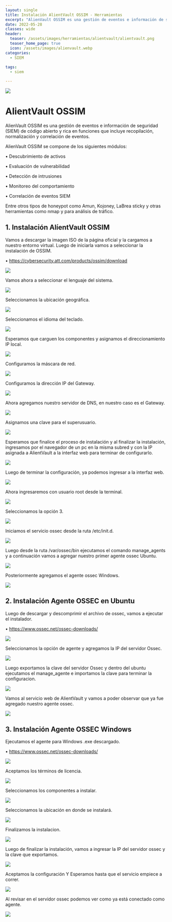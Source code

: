 ```yaml
---
layout: single
title: Instalación AlientVault OSSIM - Herramientas
excerpt: "AlienVault OSSIM es una gestión de eventos e información de seguridad (SIEM) de código abierto y rica en funciones que incluye recopilación, normalización y correlación de eventos."
date: 2022-05-28
classes: wide
header:
  teaser: /assets/images/herramientas/alientvault/alientvault.png
  teaser_home_page: true
  icon: /assets/images/alienvault.webp
categories:
  - SIEM
 
tags:  
  - siem

---
```


![]( /assets/images/herramientas/alientvault/alientvault.png)

# AlientVault OSSIM
AlienVault OSSIM es una gestión de eventos e información de seguridad (SIEM) de código abierto y rica en funciones que incluye recopilación, normalización y correlación de eventos.

AlienVault OSSIM se compone de los siguientes módulos:

•	Descubrimiento de activos

•	Evaluación de vulnerabilidad

•	Detección de intrusiones

•	Monitoreo del comportamiento

•	Correlación de eventos SIEM


Entre otros tipos de honeypot como Amun, Kojoney, LaBrea sticky y otras herramientas como nmap y para análisis de tráfico.

## 1. Instalación AlíentVault OSSIM
Vamos a descargar la imagen ISO de la página oficial y la cargamos a nuestro entorno virtual. Luego de iniciarla vamos a seleccionar la instalación de OSSIM.

•	https://cybersecurity.att.com/products/ossim/download

![]( /assets/images/herramientas/alientvault/alientvault2.png)

Vamos ahora a seleccionar el lenguaje del sistema.

![]( /assets/images/herramientas/alientvault/alientvault3.png)

Seleccionamos la ubicación geográfica.

![]( /assets/images/herramientas/alientvault/alientvault4.png)

Seleccionamos el idioma del teclado.

![]( /assets/images/herramientas/alientvault/alientvault5.png)

Esperamos que carguen los componentes y asignamos el direccionamiento IP local.

![]( /assets/images/herramientas/alientvault/alientvault6.png)

 
Configuramos la máscara de red.

![]( /assets/images/herramientas/alientvault/alientvault7.png)

Configuramos la dirección IP del Gateway.

![]( /assets/images/herramientas/alientvault/alientvault8.png)

Ahora agregamos nuestro servidor de DNS, en nuestro caso es el Gateway.

![]( /assets/images/herramientas/alientvault/alientvault9.png)

Asignamos una clave para el superusuario.

![]( /assets/images/herramientas/alientvault/alientvault10.png)

Esperamos que finalice el proceso de instalación y al finalizar la instalación, ingresamos por el navegador de un pc en la misma subred y con la IP asignada a AlientVault a la interfaz web para terminar de configurarlo.

![]( /assets/images/herramientas/alientvault/alientvault11.png)

Luego de terminar la configuración, ya podemos ingresar a la interfaz web.

![]( /assets/images/herramientas/alientvault/alientvault12.png)

Ahora ingresaremos con usuario root desde la terminal.

![]( /assets/images/herramientas/alientvault/alientvault13.png)

Seleccionamos la opción 3.

![]( /assets/images/herramientas/alientvault/alientvault14.png)

Iniciamos el servicio ossec desde la ruta /etc/init.d.

![]( /assets/images/herramientas/alientvault/alientvault15.png)

Luego desde la ruta /var/ossec/bin ejecutamos el comando manage_agents y a continuación vamos a agregar nuestro primer agente ossec Ubuntu.

![]( /assets/images/herramientas/alientvault/alientvault16.png)

Posteriormente agregamos el agente ossec Windows.

![]( /assets/images/herramientas/alientvault/alientvault17.png)

## 2. Instalación Agente OSSEC en Ubuntu
Luego de descargar y descomprimir el archivo de ossec, vamos a ejecutar el instalador.

•	 https://www.ossec.net/ossec-downloads/

![]( /assets/images/herramientas/alientvault/alientvault18.png)

Seleccionamos la opción de agente y agregamos la IP del servidor Ossec.

![]( /assets/images/herramientas/alientvault/alientvault19.png)

Luego exportamos la clave del servidor Ossec y dentro del ubuntu ejecutamos el manage_agente e importamos la clave para terminar la configuracion. 

![]( /assets/images/herramientas/alientvault/alientvault20.png)

Vamos al servicio web de AlientVault y vamos a poder observar que ya fue agregado nuestro agente ossec.

![]( /assets/images/herramientas/alientvault/alientvault21.png)

## 3. Instalación Agente OSSEC Windows

Ejecutamos el agente para Windows .exe descargado.

•	 https://www.ossec.net/ossec-downloads/

![]( /assets/images/herramientas/alientvault/alientvault22.png)

Aceptamos los términos de licencia.

![]( /assets/images/herramientas/alientvault/alientvault23.png)

Seleccionamos los componentes a instalar.

![]( /assets/images/herramientas/alientvault/alientvault24.png)

Seleccionamos la ubicación en donde se instalará.

![]( /assets/images/herramientas/alientvault/alientvault25.png)

Finalizamos la instalacion.

![]( /assets/images/herramientas/alientvault/alientvault26.png)

Luego de finalizar la instalación, vamos a ingresar la IP del servidor ossec y la clave que exportamos.

![]( /assets/images/herramientas/alientvault/alientvault27.png)

Aceptamos la configuración Y Esperamos hasta que el servicio empiece a correr.

![]( /assets/images/herramientas/alientvault/alientvault28.png)

Al revisar en el servidor ossec podemos ver como ya está conectado como agente.

![]( /assets/images/herramientas/alientvault/alientvault29.png)
